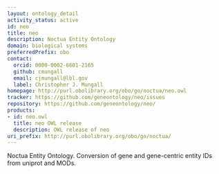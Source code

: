 ```yaml
---
layout: ontology_detail
activity_status: active
id: neo
title: neo
description: Noctua Entity Ontology
domain: biological systems
preferredPrefix: obo
contact:
  orcid: 0000-0002-6601-2165
  github: cmungall
  email: cjmungall@lbl.gov
  label: Christopher J. Mungall
homepage: http://purl.obolibrary.org/obo/go/noctua/neo.owl
tracker: https://github.com/geneontology/neo/issues
repository: https://github.com/geneontology/neo/
products:
- id: neo.owl
  title: neo OWL release
  description: OWL release of neo
uri_prefix: http://purl.obolibrary.org/obo/go/noctua/
---
```


Noctua Entity Ontology. Conversion of gene and gene-centric entity IDs from uniprot and MODs.
